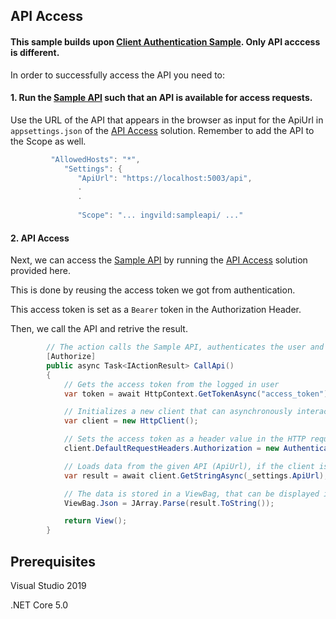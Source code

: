 ## API Access

#### This sample builds upon [Client Authentication Sample](https://github.com/HelseID/HelseID.Samples/tree/master/HelseId.Core.MVCHybrid.ClientAuthentication.Sample). Only API acccess is different.

In order to successfully access the API you need to:

#### 1. Run the [Sample API](https://github.com/NorskHelsenett/HelseID.Samples/tree/Ingvild-samples/HelseId.SampleAPI) such that an API is available for access requests.

Use the URL of the API that appears in the browser as input for the ApiUrl in `appsettings.json` of the [API Access](https://github.com/NorskHelsenett/HelseID.Samples/tree/Ingvild-samples/HelseId.APIAccess) solution. Remember to add the API to the Scope as well.

```csharp
         "AllowedHosts": "*",
            "Settings": {
               "ApiUrl": "https://localhost:5003/api",
               .
               .
       
               "Scope": "... ingvild:sampleapi/ ..."
```


#### 2. API Access

Next, we can access the [Sample API](https://github.com/NorskHelsenett/HelseID.Samples/tree/Ingvild-samples/HelseId.SampleAPI) by running the [API Access](https://github.com/NorskHelsenett/HelseID.Samples/tree/Ingvild-samples/HelseId.APIAccess) solution provided here.

This is done by reusing the access token we got from authentication.

This access token is set as a ``Bearer`` token in the Authorization Header.

Then, we call the API and retrive the result.

```csharp 
        // The action calls the Sample API, authenticates the user and loads the API data if the user is authenticated
        [Authorize]
        public async Task<IActionResult> CallApi()
        {   
            // Gets the access token from the logged in user
            var token = await HttpContext.GetTokenAsync("access_token");

            // Initializes a new client that can asynchronously interact with web resources
            var client = new HttpClient();

            // Sets the access token as a header value in the HTTP request
            client.DefaultRequestHeaders.Authorization = new AuthenticationHeaderValue("Bearer", token);

            // Loads data from the given API (ApiUrl), if the client is allowed access to the API
            var result = await client.GetStringAsync(_settings.ApiUrl);

            // The data is stored in a ViewBag, that can be displayed in the view file
            ViewBag.Json = JArray.Parse(result.ToString());

            return View();
        }
``` 

## Prerequisites

Visual Studio 2019

.NET Core 5.0


